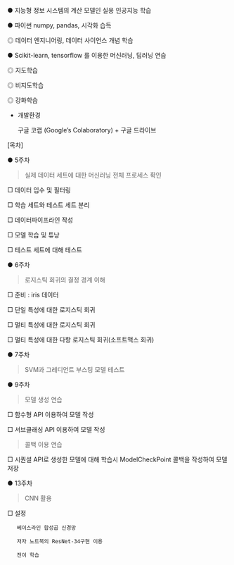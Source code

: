 ● 지능형 정보 시스템의 계산 모델인 실용 인공지능 학습

● 파이썬 numpy, pandas, 시각화 습득

   ◎ 데이터 엔지니어링, 데이터 사이언스 개념 학습
   
● Scikit-learn, tensorflow 를 이용한 머신러닝, 딥러닝 연습

   ◎ 지도학습
   
   ◎ 비지도학습
   
   ◎ 강화학습

* 개발환경 

   구글 코랩 (Google’s Colaboratory) + 구글 드라이브
   
[목차]

● 5주차

> 실제 데이터 세트에 대한 머신러닝 전체 프로세스 확인

   □ 데이터 입수 및 필터링
   
   □ 학습 세트와 테스트 세트 분리
   
   □ 데이터파이프라인 작성
   
   □ 모델 학습 및 튜낭
   
   □ 테스트 세트에 대해 테스트 

● 6주차 

> 로지스틱 회귀의 결정 경계 이해
  
  □ 준비 : iris 데이터
  
  □ 단일 특성에 대한 로지스틱 회귀
  
  □ 멀티 특성에 대한 로지스틱 회귀
  
  □ 멀티 특성에 대한 다항 로지스틱 회귀(소프트맥스 회귀)

● 7주차 

> SVM과 그레디언트 부스팅 모델 테스트 

● 9주차

> 모델 생성 연습 
   
   □ 함수형 API 이용하여 모델 작성 
   
   □ 서브클래싱 API 이용하여 모델 작성 

> 콜백 이용 연습 
   
   □ 시퀀셜 API로 생성한 모델에 대해 학습시 ModelCheckPoint 콜백을 작성하여 모델 저장
   
● 13주차

> CNN 활용
   
   □ 설정 
      
       베이스라인 합성곱 신경망
      
       저자 노트북의 ResNet-34구현 이용
      
       전이 학습   
